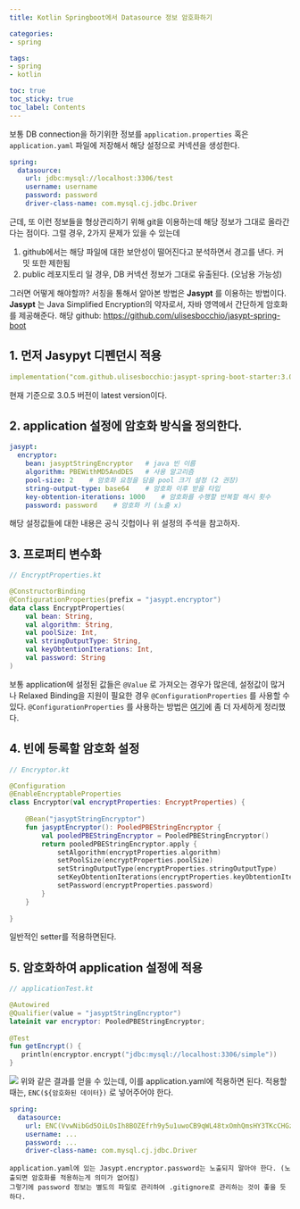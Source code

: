 ```yaml
---
title: Kotlin Springboot에서 Datasource 정보 암호화하기

categories:
- spring

tags:
- spring
- kotlin

toc: true
toc_sticky: true
toc_label: Contents
---
```


보통 DB connection을 하기위한 정보를 `application.properties` 혹은 `application.yaml` 파일에 저장해서 해당 설정으로 커넥션을 생성한다.
```yaml
spring:  
  datasource:  
    url: jdbc:mysql://localhost:3306/test
    username: username
    password: password
    driver-class-name: com.mysql.cj.jdbc.Driver
```
근데, 또 이런 정보들을 형상관리하기 위해 git을 이용하는데 해당 정보가 그대로 올라간다는 점이다.
그럴 경우, 2가지 문제가 있을 수 있는데 
1. github에서는 해당 파일에 대한 보안성이 떨어진다고 분석하면서 경고를 낸다. 커밋 또한 제한됨
2. public 레포지토리 일 경우, DB 커넥션 정보가 그대로 유출된다. (오남용 가능성)

그러면 어떻게 해야할까? 서칭을 통해서 알아본 방법은 **Jasypt** 를 이용하는 방법이다.
**Jasypt** 는 Java Simplified Encryption의 약자로서, 자바 영역에서 간단하게 암호화를 제공해준다.
해당 github: https://github.com/ulisesbocchio/jasypt-spring-boot

## 1. 먼저 Jasypyt  디펜던시 적용
```yaml
implementation("com.github.ulisesbocchio:jasypt-spring-boot-starter:3.0.5")
```
현재 기준으로 3.0.5 버전이 latest version이다.

## 2. application 설정에 암호화 방식을 정의한다.
```yaml
jasypt:  
  encryptor:  
    bean: jasyptStringEncryptor   # java 빈 이름  
    algorithm: PBEWithMD5AndDES   # 사용 알고리즘  
    pool-size: 2    # 암호화 요청을 담을 pool 크기 설정 (2 권장)  
    string-output-type: base64    # 암호화 이후 받을 타입  
    key-obtention-iterations: 1000    # 암호화를 수행할 반복할 해시 횟수  
    password: password    # 암호화 키 (노출 x)
```
해당 설정값들에 대한 내용은 공식 깃헙이나 위 설정의 주석을 참고하자.

## 3. 프로퍼티 변수화
```kotlin
// EncryptProperties.kt

@ConstructorBinding  
@ConfigurationProperties(prefix = "jasypt.encryptor")  
data class EncryptProperties(  
    val bean: String,  
    val algorithm: String,  
    val poolSize: Int,  
    val stringOutputType: String,  
    val keyObtentionIterations: Int,  
    val password: String  
)
```
보통 application에 설정된 값들은 `@Value` 로 가져오는 경우가 많은데, 
설정값이 많거나 Relaxed Binding을 지원이 필요한 경우 `@ConfigurationProperties` 를 사용할 수 있다.
`@ConfigurationProperties` 를 사용하는 방법은 [여기](obsidian://open?vault=obsidian&file=Spring%2FKotlin%20ConfigurationProperties%20%EC%84%A4%EC%A0%95%ED%95%98%EA%B8%B0)에 좀 더 자세하게 정리했다.

## 4.  빈에 등록할 암호화 설정
```kotlin
// Encryptor.kt

@Configuration  
@EnableEncryptableProperties  
class Encryptor(val encryptProperties: EncryptProperties) {  
  
    @Bean("jasyptStringEncryptor")  
    fun jasyptEncryptor(): PooledPBEStringEncryptor {  
        val pooledPBEStringEncryptor = PooledPBEStringEncryptor()  
        return pooledPBEStringEncryptor.apply {  
            setAlgorithm(encryptProperties.algorithm)  
            setPoolSize(encryptProperties.poolSize)  
            setStringOutputType(encryptProperties.stringOutputType)  
            setKeyObtentionIterations(encryptProperties.keyObtentionIterations)  
            setPassword(encryptProperties.password)  
        }  
    }  
  
}
```
일반적인 setter를 적용하면된다.

## 5. 암호화하여 application 설정에 적용
```kotlin
// applicationTest.kt

@Autowired  
@Qualifier(value = "jasyptStringEncryptor")  
lateinit var encryptor: PooledPBEStringEncryptor;  
  
@Test  
fun getEncrypt() {  
   println(encryptor.encrypt("jdbc:mysql://localhost:3306/simple"))
}
```
![](https://i.imgur.com/S9BsDWT.png)
위와 같은 결과를 얻을 수 있는데, 이를 application.yaml에 적용하면 된다.
적용할 때는, `ENC(${암호화된 데이터})` 로 넣어주어야 한다.
```yaml
spring:  
  datasource:  
    url: ENC(VvwNibGd5OiLOsIh8BOZEfrh9y5u1uwoCB9qWL48txOmhQmsHY3TKcCHGzSWgfcA)  
    username: ...
    password: ...
    driver-class-name: com.mysql.cj.jdbc.Driver
```

```ad-warning
application.yaml에 있는 Jasypt.encryptor.password는 노출되지 말아야 한다. (노출되면 암호화를 적용하는게 의미가 없어짐)
그렇기에 password 정보는 별도의 파일로 관리하여 .gitignore로 관리하는 것이 좋을 듯 하다.
```